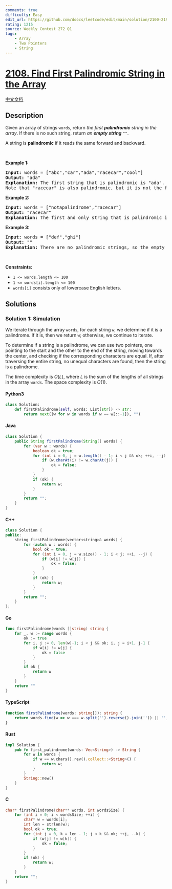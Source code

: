 ```yaml
---
comments: true
difficulty: Easy
edit_url: https://github.com/doocs/leetcode/edit/main/solution/2100-2199/2108.Find%20First%20Palindromic%20String%20in%20the%20Array/README_EN.md
rating: 1215
source: Weekly Contest 272 Q1
tags:
    - Array
    - Two Pointers
    - String
---
```


<!-- problem:start -->

# [2108. Find First Palindromic String in the Array](https://leetcode.com/problems/find-first-palindromic-string-in-the-array)

[中文文档](/solution/2100-2199/2108.Find%20First%20Palindromic%20String%20in%20the%20Array/README.md)

## Description

<!-- description:start -->

<p>Given an array of strings <code>words</code>, return <em>the first <strong>palindromic</strong> string in the array</em>. If there is no such string, return <em>an <strong>empty string</strong> </em><code>&quot;&quot;</code>.</p>

<p>A string is <strong>palindromic</strong> if it reads the same forward and backward.</p>

<p>&nbsp;</p>
<p><strong class="example">Example 1:</strong></p>

<pre>
<strong>Input:</strong> words = [&quot;abc&quot;,&quot;car&quot;,&quot;ada&quot;,&quot;racecar&quot;,&quot;cool&quot;]
<strong>Output:</strong> &quot;ada&quot;
<strong>Explanation:</strong> The first string that is palindromic is &quot;ada&quot;.
Note that &quot;racecar&quot; is also palindromic, but it is not the first.
</pre>

<p><strong class="example">Example 2:</strong></p>

<pre>
<strong>Input:</strong> words = [&quot;notapalindrome&quot;,&quot;racecar&quot;]
<strong>Output:</strong> &quot;racecar&quot;
<strong>Explanation:</strong> The first and only string that is palindromic is &quot;racecar&quot;.
</pre>

<p><strong class="example">Example 3:</strong></p>

<pre>
<strong>Input:</strong> words = [&quot;def&quot;,&quot;ghi&quot;]
<strong>Output:</strong> &quot;&quot;
<strong>Explanation:</strong> There are no palindromic strings, so the empty string is returned.
</pre>

<p>&nbsp;</p>
<p><strong>Constraints:</strong></p>

<ul>
	<li><code>1 &lt;= words.length &lt;= 100</code></li>
	<li><code>1 &lt;= words[i].length &lt;= 100</code></li>
	<li><code>words[i]</code> consists only of lowercase English letters.</li>
</ul>

<!-- description:end -->

## Solutions

<!-- solution:start -->

### Solution 1: Simulation

We iterate through the array `words`, for each string `w`, we determine if it is a palindrome. If it is, then we return `w`; otherwise, we continue to iterate.

To determine if a string is a palindrome, we can use two pointers, one pointing to the start and the other to the end of the string, moving towards the center, and checking if the corresponding characters are equal. If, after traversing the entire string, no unequal characters are found, then the string is a palindrome.

The time complexity is $O(L)$, where $L$ is the sum of the lengths of all strings in the array `words`. The space complexity is $O(1)$.

<!-- tabs:start -->

#### Python3

```python
class Solution:
    def firstPalindrome(self, words: List[str]) -> str:
        return next((w for w in words if w == w[::-1]), "")
```

#### Java

```java
class Solution {
    public String firstPalindrome(String[] words) {
        for (var w : words) {
            boolean ok = true;
            for (int i = 0, j = w.length() - 1; i < j && ok; ++i, --j) {
                if (w.charAt(i) != w.charAt(j)) {
                    ok = false;
                }
            }
            if (ok) {
                return w;
            }
        }
        return "";
    }
}
```

#### C++

```cpp
class Solution {
public:
    string firstPalindrome(vector<string>& words) {
        for (auto& w : words) {
            bool ok = true;
            for (int i = 0, j = w.size() - 1; i < j; ++i, --j) {
                if (w[i] != w[j]) {
                    ok = false;
                }
            }
            if (ok) {
                return w;
            }
        }
        return "";
    }
};
```

#### Go

```go
func firstPalindrome(words []string) string {
	for _, w := range words {
		ok := true
		for i, j := 0, len(w)-1; i < j && ok; i, j = i+1, j-1 {
			if w[i] != w[j] {
				ok = false
			}
		}
		if ok {
			return w
		}
	}
	return ""
}
```

#### TypeScript

```ts
function firstPalindrome(words: string[]): string {
    return words.find(w => w === w.split('').reverse().join('')) || '';
}
```

#### Rust

```rust
impl Solution {
    pub fn first_palindrome(words: Vec<String>) -> String {
        for w in words {
            if w == w.chars().rev().collect::<String>() {
                return w;
            }
        }
        String::new()
    }
}
```

#### C

```c
char* firstPalindrome(char** words, int wordsSize) {
    for (int i = 0; i < wordsSize; ++i) {
        char* w = words[i];
        int len = strlen(w);
        bool ok = true;
        for (int j = 0, k = len - 1; j < k && ok; ++j, --k) {
            if (w[j] != w[k]) {
                ok = false;
            }
        }
        if (ok) {
            return w;
        }
    }
    return "";
}
```

<!-- tabs:end -->

<!-- solution:end -->

<!-- problem:end -->
